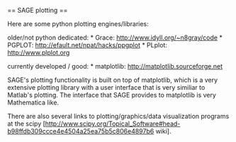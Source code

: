 == SAGE plotting ==

Here are some python plotting engines/libraries:

   older/not python dedicated:
       * Grace: http://www.idyll.org/~n8gray/code
       * PGPLOT: http://efault.net/npat/hacks/ppgplot
       * PLplot: http://www.plplot.org

   currently developed / good:
       * matplotlib: http://matplotlib.sourceforge.net

SAGE's plotting functionality is built on top of matplotlib, which is a
very extensive plotting library with a user interface that is very similiar to Matlab's plotting.
The interface that SAGE provides to matplotlib is very Mathematica like.

There are also several links to plotting/graphics/data visualization programs at the scipy [http://www.scipy.org/Topical_Software#head-b98ffdb309ccce4e4504a25ea75b5c806e4897b6 wiki].
